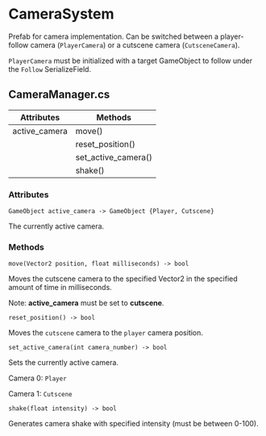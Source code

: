# CameraSystem

Prefab for camera implementation. Can be switched between a player-follow camera (```PlayerCamera```) or a cutscene camera (```CutsceneCamera```). 

```PlayerCamera``` must be initialized with a target GameObject to follow under the ```Follow``` SerializeField.


## CameraManager.cs

| Attributes    | Methods             |
| ------------- | ------------------- |
| active_camera | move()              |
|               | reset_position()    |
|               | set_active_camera() |
|               | shake()             |

### Attributes

```
GameObject active_camera -> GameObject {Player, Cutscene}
```

The currently active camera.

### Methods

```
move(Vector2 position, float milliseconds) -> bool
```

Moves the cutscene camera to the specified Vector2 in the specified amount of time in milliseconds.

Note: **active_camera** must be set to **cutscene**.


```
reset_position() -> bool
```

Moves the ```cutscene``` camera to the ```player``` camera position.

```
set_active_camera(int camera_number) -> bool
```

Sets the currently active camera.

Camera 0: ```Player```

Camera 1: ```Cutscene```

```
shake(float intensity) -> bool
```
Generates camera shake with specified intensity (must be between 0-100).



